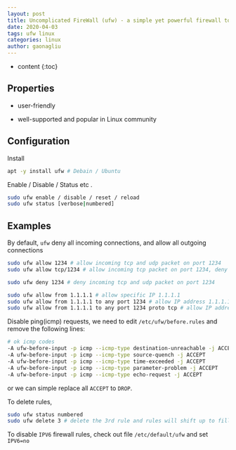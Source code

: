 ```yaml
---
layout: post
title: Uncomplicated FireWall (ufw) - a simple yet powerful firewall tool
date: 2020-04-03
tags: ufw linux
categories: linux
author: gaonagliu
---
```

* content
{:toc}


## Properties 
* user-friendly



* well-supported and popular in Linux community

## Configuration 
Install 

```bash
apt -y install ufw # Debain / Ubuntu 
```

Enable / Disable / Status etc . 
```bash 
sudo ufw enable / disable / reset / reload 
sudo ufw status [verbose|numbered]
```

## Examples 
By default, `ufw` deny all incoming connections, and allow all outgoing connections 

```bash
sudo ufw allow 1234 # allow incoming tcp and udp packet on port 1234
sudo ufw allow tcp/1234 # allow incoming tcp packet on port 1234, deny udp ... 

sudo ufw deny 1234 # deny incoming tcp and udp packet on port 1234

sudo ufw allow from 1.1.1.1 # allow specific IP 1.1.1.1
sudo ufw allow from 1.1.1.1 to any port 1234 # allow IP address 1.1.1.1 access to port 1234 for all protocols 
sudo ufw allow from 1.1.1.1 to any port 1234 proto tcp # allow IP address 1.1.1.1 access to port 1234 using TCP
```

Disable ping(icmp) requests, we need to edit `/etc/ufw/before.rules` and remove the following lines:
```bash 
# ok icmp codes
-A ufw-before-input -p icmp --icmp-type destination-unreachable -j ACCEPT
-A ufw-before-input -p icmp --icmp-type source-quench -j ACCEPT
-A ufw-before-input -p icmp --icmp-type time-exceeded -j ACCEPT
-A ufw-before-input -p icmp --icmp-type parameter-problem -j ACCEPT
-A ufw-before-input -p icmp --icmp-type echo-request -j ACCEPT
```
or we can simple replace all `ACCEPT` to `DROP`.

To delete rules, 
```bash 
sudo ufw status numbered 
sudo ufw delete 3 # delete the 3rd rule and rules will shift up to fill in the list.
```

To disable `IPV6` firewall rules, check out file `/etc/default/ufw` and set `IPV6=no`



